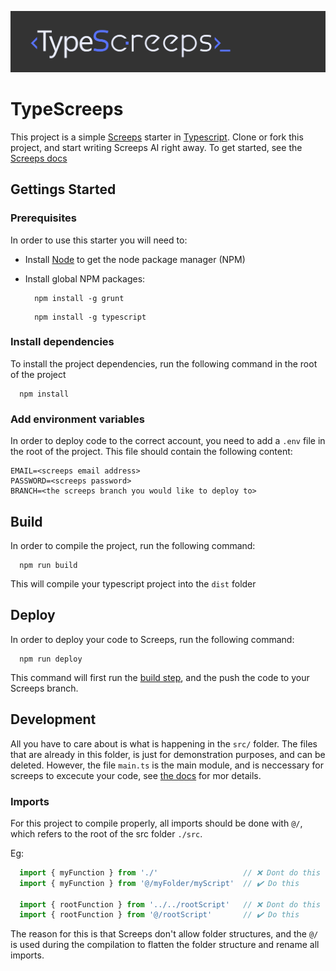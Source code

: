 ![](./typescreeps.png)

# TypeScreeps

This project is a simple [Screeps](https://screeps.com/) starter in [Typescript](https://www.typescriptlang.org/). Clone or fork this project, and start writing Screeps AI right away. To get started, see the [Screeps docs](https://docs.screeps.com/)

## Gettings Started

### Prerequisites

In order to use this starter you will need to:

* Install [Node](https://nodejs.org/en/download/) to get the node package manager (NPM)

* Install global NPM packages:
    ```console
      npm install -g grunt
    ```
    ```console
      npm install -g typescript
    ```

### Install dependencies

To install the project dependencies, run the following command in the root of the project

```console
  npm install
```

### Add environment variables

In order to deploy code to the correct account, you need to add a `.env` file in the root of the project. This file should contain the following content:

```
EMAIL=<screeps email address>
PASSWORD=<screeps password>
BRANCH=<the screeps branch you would like to deploy to>
```

## Build

In order to compile the project, run the following command:

```console
  npm run build
```

This will compile your typescript project into the `dist` folder

## Deploy

In order to deploy your code to Screeps, run the following command:

```console
  npm run deploy
```

This command will first run the [build step](##build), and the push the code to your Screeps branch.

## Development

All you have to care about is what is happening in the `src/` folder. The files that are already in this folder, is just for demonstration purposes, and can be deleted. However, the file `main.ts` is the main module, and is neccessary for screeps to excecute your code, see [the docs](https://docs.screeps.com/game-loop.html) for mor details.

### Imports

For this project to compile properly, all imports should be done with `@/`, which refers to the root of the src folder `./src`.

Eg:

```js
  import { myFunction } from './'                   // ❌ Dont do this
  import { myFunction } from '@/myFolder/myScript'  // ✔️ Do this

  import { rootFunction } from '../../rootScript'   // ❌ Dont do this
  import { rootFunction } from '@/rootScript'       // ✔️ Do this
```

The reason for this is that Screeps don't allow folder structures, and the `@/` is used during the compilation to flatten the folder structure and rename all imports.

